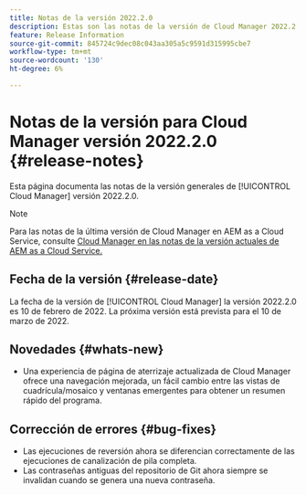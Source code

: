 ```yaml
---
title: Notas de la versión 2022.2.0
description: Estas son las notas de la versión de Cloud Manager 2022.2.0.
feature: Release Information
source-git-commit: 845724c9dec08c043aa305a5c9591d315995cbe7
workflow-type: tm+mt
source-wordcount: '130'
ht-degree: 6%

---
```



# Notas de la versión para Cloud Manager versión 2022.2.0 {#release-notes}

Esta página documenta las notas de la versión generales de [!UICONTROL Cloud Manager] versión 2022.2.0.

>[!NOTE]
>
>Para las notas de la última versión de Cloud Manager en AEM as a Cloud Service, consulte [Cloud Manager en las notas de la versión actuales de AEM as a Cloud Service.](https://experienceleague.adobe.com/docs/experience-manager-cloud-service/content/implementing/using-cloud-manager/release-notes-cloud-manager/release-notes-cm-current.html)

## Fecha de la versión {#release-date}

La fecha de la versión de [!UICONTROL Cloud Manager] la versión 2022.2.0 es 10 de febrero de 2022. La próxima versión está prevista para el 10 de marzo de 2022.

## Novedades {#whats-new}

* Una experiencia de página de aterrizaje actualizada de Cloud Manager ofrece una navegación mejorada, un fácil cambio entre las vistas de cuadrícula/mosaico y ventanas emergentes para obtener un resumen rápido del programa.

## Corrección de errores {#bug-fixes}

* Las ejecuciones de reversión ahora se diferencian correctamente de las ejecuciones de canalización de pila completa.
* Las contraseñas antiguas del repositorio de Git ahora siempre se invalidan cuando se genera una nueva contraseña.

